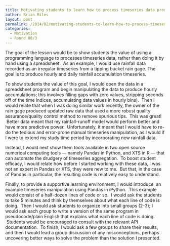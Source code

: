```yaml
---
title: Motivating students to learn how to process timeseries data programatically
author: Brian Miles
layout: post
permalink: /2014/02/motivating-students-to-learn-how-to-process-timeseries-data-programatically/
categories:
  - Motivation
  - Round 08/3
---
```

The goal of the lesson would be to show students the value of using a programming language to processes timeseries data, rather than doing it by hand using a spreadsheet.  As an example, I would use rainfall data recorded as an irregular timeseries from a tipping bucket rain gage. The goal is to produce hourly and daily rainfall accumulation timeseries.

To show students the value of this goal, I would open the data in a spreadsheet program and begin manipulating the data to produce hourly accumulations; this involves filling gaps with zero values, stripping seconds off of the time indices, accumulating data values in hourly bins).  Then I would relate that when I was doing similar work recently, the owner of the rain gage produced updated raw data that used a more robust quality assurance/quality control method to remove spurious tips.  This was great!  Better data meant that my rainfall-runoff model would perform better and have more predictive power.  Unfortunately, it meant that I would have to re-do the tedious and error-prone manual timeseries manipulation, as I would if I were to extend my study time period by incorporating new rainfall data.

Instead, I would next show them tools available in two open source numerical computing tools &#8212; namely Pandas in Python, and XTS in R &#8212; that can automate the drudgery of timeseries aggregation.  To boost student efficacy, I would relate how before I started working with these data, I was not an expert in Pandas or XTS, they were new to me.  But that, in the case of Pandas in particular, the resulting code is relatively easy to understand.

Finally, to provide a supportive learning environment, I would introduce  an example timeseries manipulation using Pandas in iPython.  This example would consist of a half-dozen lines of code or so.  I would ask the students to take 5 minutes and think by themselves about what each line of code is doing.  Then I would ask students to organize into small groups (2-3); I would ask each group to write a version of the same program in pseudocode/plain English that explains what each line of code is doing.  Students would be encouraged to consult with the relevant API documentation.  To finish, I would ask a few groups to share their results, and then I would lead a group discussion of any misconceptions, perhaps uncovering better ways to solve the problem than the solution I presented.